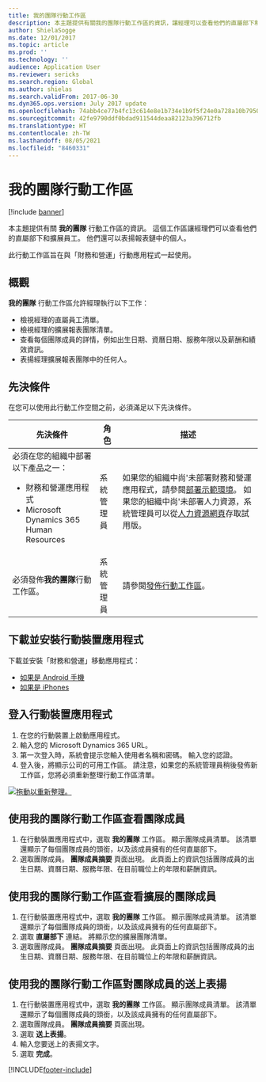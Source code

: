 ```yaml
---
title: 我的團隊行動工作區
description: 本主題提供有關我的團隊行動工作區的資訊，讓經理可以查看他們的直屬部下和擴展員工。
author: ShielaSogge
ms.date: 12/01/2017
ms.topic: article
ms.prod: ''
ms.technology: ''
audience: Application User
ms.reviewer: sericks
ms.search.region: Global
ms.author: shielas
ms.search.validFrom: 2017-06-30
ms.dyn365.ops.version: July 2017 update
ms.openlocfilehash: 74abb4ce77b4fc13c614e8e1b734e1b9f5f24e0a728a10b79508e6be4faf3dca
ms.sourcegitcommit: 42fe9790ddf0bdad911544deaa82123a396712fb
ms.translationtype: HT
ms.contentlocale: zh-TW
ms.lasthandoff: 08/05/2021
ms.locfileid: "8460331"
---
```

# <a name="my-team-mobile-workspace"></a>我的團隊行動工作區

[!include [banner](../includes/banner.md)]

本主題提供有關 **我的團隊** 行動工作區的資訊。 這個工作區讓經理們可以查看他們的直屬部下和擴展員工。 他們還可以表揚報表鏈中的個人。

此行動工作區旨在與「財務和營運」行動應用程式一起使用。

## <a name="overview"></a>概觀 
**我的團隊** 行動工作區允許經理執行以下工作：

- 檢視經理的直屬員工清單。
- 檢視經理的擴展報表團隊清單。
- 查看每個團隊成員的詳情，例如出生日期、資曆日期、服務年限以及薪酬和績效資訊。
- 表揚經理擴展報表團隊中的任何人。

## <a name="prerequisites"></a>先決條件
在您可以使用此行動工作空間之前，必須滿足以下先決條件。

<table>
<thead>
<tr class="header">
<th>先決條件</th>
<th>角色</th>
<th>描述</th>
</tr>
</thead>
<tbody>
<tr class="odd">
<td>必須在您的組織中部署以下產品之一：
<ul><li>財務和營運應用程式</li>
<li>Microsoft Dynamics 365 Human Resources</li>
</ul>
</td>
<td>系統管理員</td>
<td>如果您的組織中尚&#39;未部署財務和營運應用程式，請參閱<a href="../deployment/deploy-demo-environment.md">部署示範環境</a>。 如果您的組織中尚&#39;未部署人力資源，系統管理員可以從<a href="https://dynamics.microsoft.com/human-resources/overview/">人力資源網頁</a>存取試用版。
</td>
</tr>
<tr class="even">
<td>必須發佈<strong>我的團隊</strong>行動工作區。</td>
<td>系統管理員</td>
<td>請參閱<a href="publish-mobile-workspace.md">發佈行動工作區</a>。</td>
</tr>
</tbody>
</table>

## <a name="download-and-install-the-mobile-app"></a>下載並安裝行動裝置應用程式

下載並安裝「財務和營運」移動應用程式：

-   [如果是 Android 手機](https://go.microsoft.com/fwlink/?linkid=850662)
-   [如果是 iPhones](https://go.microsoft.com/fwlink/?linkid=850663)

## <a name="sign-in-to-the-mobile-app"></a>登入行動裝置應用程式
1.  在您的行動裝置上啟動應用程式。
2.  輸入您的 Microsoft Dynamics 365 URL。
3.  第一次登入時，系統會提示您輸入使用者名稱和密碼。 輸入您的認證。
4.  登入後，將顯示公司的可用工作區。 請注意，如果您的系統管理員稍後發佈新工作區，您將必須重新整理行動工作區清單。

[![拖動以重新整理。](./media/pull-to-refresh-list-of-workspaces-183x300.png)](./media/pull-to-refresh-list-of-workspaces.png)

## <a name="view-team-members-by-using-the-my-team-mobile-workspace"></a>使用我的團隊行動工作區查看團隊成員
1.  在行動裝置應用程式中，選取 **我的團隊** 工作區。 顯示團隊成員清單。 該清單還顯示了每個團隊成員的頭銜，以及該成員擁有的任何直屬部下。
2.  選取團隊成員。 **團隊成員摘要** 頁面出現。 此頁面上的資訊包括團隊成員的出生日期、資曆日期、服務年限、在目前職位上的年限和薪酬資訊。

## <a name="view-extended-team-members-by-using-the-my-team-mobile-workspace"></a>使用我的團隊行動工作區查看擴展的團隊成員
1.  在行動裝置應用程式中，選取 **我的團隊** 工作區。 顯示團隊成員清單。 該清單還顯示了每個團隊成員的頭銜，以及該成員擁有的任何直屬部下。
1.  選取 **直屬部下** 連結。 將顯示您的擴展團隊清單。
1.  選取團隊成員。 **團隊成員摘要** 頁面出現。 此頁面上的資訊包括團隊成員的出生日期、資曆日期、服務年限、在目前職位上的年限和薪酬資訊。

## <a name="send-praise-about-team-members-by-using-the-my-team-mobile-workspace"></a>使用我的團隊行動工作區對團隊成員的送上表揚
1.  在行動裝置應用程式中，選取 **我的團隊** 工作區。 顯示團隊成員清單。 該清單還顯示了每個團隊成員的頭銜，以及該成員擁有的任何直屬部下。
1.  選取團隊成員。 **團隊成員摘要** 頁面出現。
1.  選取 **送上表揚**。 
1. 輸入您要送上的表揚文字。 
1. 選取 **完成**。


[!INCLUDE[footer-include](../../../includes/footer-banner.md)]